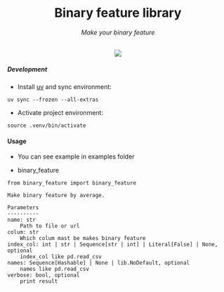 <div align="center">
  <h1>Binary feature library</h1>
  <em>Make your binary feature</em>
  <br />
  <br />
  <p align="center">
    <a href="#"/>
      <img src="https://img.shields.io/badge/python-3.10-blue">
    </a>
  </p>
</div>

##### Development

- Install [uv](https://docs.astral.sh/uv/getting-started/installation/) and sync environment:

```
uv sync --frozen --all-extras
```

- Activate project environment:

```
source .venv/bin/activate
```

#### Usage

- You can see example in examples folder

- binary_feature
```commandline
from binary_feature import binary_feature
```

```commandline
Make binary feature by average.

Parameters
----------
name: str
    Path to file or url
colum: str
    Which colum mast be makes binary feature
index_col: int | str | Sequence[str | int] | Literal[False] | None, optional
    index_col like pd.read_csv
names: Sequence[Hashable] | None | lib.NoDefault, optional
    names like pd.read_csv
verbose: bool, optional
    print result
```